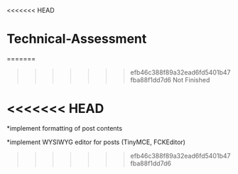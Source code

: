 <<<<<<< HEAD
# Technical-Assessment

=======
>>>>>>> efb46c388f89a32ead6fd5401b47fba88f1dd7d6
Not Finished

<<<<<<< HEAD
=======
*implement formatting of post contents

*implement WYSIWYG editor for posts (TinyMCE, FCKEditor)
>>>>>>> efb46c388f89a32ead6fd5401b47fba88f1dd7d6
